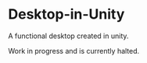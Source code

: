 # Desktop-in-Unity
A functional desktop created in unity.

Work in progress and is currently halted.